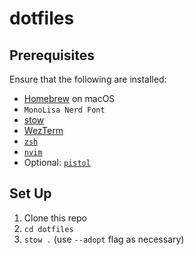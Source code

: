 # dotfiles

## Prerequisites
Ensure that the following are installed:
- [Homebrew](https://brew.sh/) on macOS
- `MonoLisa Nerd Font`
- [stow](https://www.gnu.org/software/stow/manual/stow.html)
- [WezTerm](https://wezfurlong.org/wezterm/index.html)
- [`zsh`](https://github.com/ohmyzsh/ohmyzsh/wiki/Installing-ZSH)
- [`nvim`](https://neovim.io/)
- Optional: [`pistol`](https://github.com/doronbehar/pistol)


## Set Up
1. Clone this repo
1. `cd dotfiles`
1. `stow .` (use `--adopt` flag as necessary)
